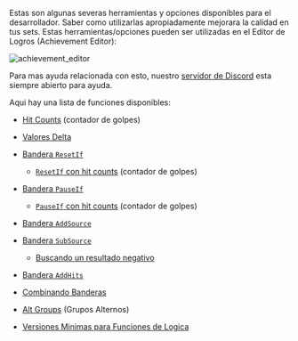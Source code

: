 Estas son algunas severas herramientas y opciones disponibles para el desarrollador. Saber como utilizarlas apropiadamente mejorara la calidad en tus sets. Estas herramientas/opciones pueden ser utilizadas en el Editor de Logros (Achievement Editor):

![achievement_editor](https://user-images.githubusercontent.com/8508804/33130013-0eb07d96-cf79-11e7-8f73-6d737dfe5e16.png)

Para mas ayuda relacionada con esto, nuestro [servidor de Discord](https://discord.gg/dq2E4hE) esta siempre abierto para ayuda.

Aqui hay una lista de funciones disponibles:

- <a name="hit-counts"></a>[Hit Counts](Hit-Counts-es) (contador de golpes)

- <a name="delta-values"></a>[Valores Delta](Delta-Values-es)

- <a name="resetif"></a>[Bandera `ResetIf`](ResetIf-Flag-es)

  - <a name="resetif-with-hit-counts"></a>[`ResetIf` con hit counts](ResetIf-Flag-es#resetif-with-hit-counts) (contador de golpes)

- <a name="pauseif"></a>[Bandera `PauseIf`](PauseIf-Flag-es)

  - <a name="pauseif-with-hit-counts"></a>[`PauseIf` con hit counts](PauseIf-Flag-es#pauseif-with-hit-counts) (contador de golpes)

- <a name="addsource"></a>[Bandera `AddSource`](AddSource-Flag-es)

- <a name="subsource"></a>[Bandera `SubSource`](SubSource-Flag-es)

  - <a name="checking-for-a-negative-result"></a>[Buscando un resultado negativo](SubSource-Flag-es#checking-for-a-negative-result)

- <a name="addhits"></a>[Bandera `AddHits`](AddHits-Flag-es)

- <a name="combining-flags"></a>[Combinando Banderas](Combining-Flags-es)

- <a name="alt-groups"></a>[Alt Groups](Alt-Groups-es) (Grupos Alternos)

- <a name="minimum-required-versions"></a>[Versiones Minimas para Funciones de Logica](Minimum-Required-Versions-for-Logic-Features-es)
